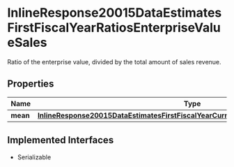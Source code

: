 

# InlineResponse20015DataEstimatesFirstFiscalYearRatiosEnterpriseValueSales

Ratio of the enterprise value, divided by the total amount of sales revenue.

## Properties

Name | Type | Description | Notes
------------ | ------------- | ------------- | -------------
**mean** | [**InlineResponse20015DataEstimatesFirstFiscalYearCurrencyDependentEstimatesEbitMean**](InlineResponse20015DataEstimatesFirstFiscalYearCurrencyDependentEstimatesEbitMean.md) |  |  [optional]


## Implemented Interfaces

* Serializable


